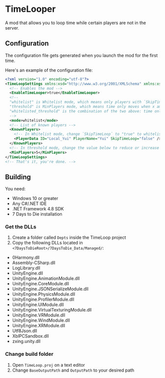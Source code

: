 # TimeLooper
A mod that allows you to loop time while certain players are not in the server.

## Configuration
The configuration file gets generated when you launch the mod for the first time.

Here's an example of the configuration file:
```xml
<?xml version="1.0" encoding="utf-8"?>
<TimeLoopSettings xmlns:xsd="http://www.w3.org/2001/XMLSchema" xmlns:xsi="http://www.w3.org/2001/XMLSchema-instance">
  <!-- Enables the mod -->
  <EnableTimeLooper>true</EnableTimeLooper>
  <!-- 
  "whitelist" is Whitelist mode, which means only players with `SkipTimeLoop=true` will move time
  "threshold" is MinPlayers mode, which means time only moves when x amount of players are online
  "whitelisted_threshold" is the combination of the two above: time only moves when x amount of whitelisted players are online
  -->
  <mode>whitelist</mode>
  <!-- List of known players -->
  <KnownPlayers>
    <!-- In Whitelist mode, change `SkipTimeLoop` to "true" to whitelist a player -->
    <PlayerData ID="Local_Yui" PlayerName="Yui" SkipTimeLoop="false" />
  </KnownPlayers>
  <!-- In threshold mode, change the value below to reduce or increase the amount of minimum players -->
  <MinPlayers>5</MinPlayers>
</TimeLoopSettings>
<!-- That's it, you're done. -->
```

## Building
You need:
- Windows 10 or greater
- Any C#/.NET IDE
- .NET Framework 4.8 SDK
- 7 Days to Die installation

### Get the DLLs
1. Create a folder called `Depts` inside the TimeLoop project
2. Copy the following DLLs located in `<7DaysToDieRoot>/7DaysToDie_Data/Managed/`:
- 0Harmony.dll
- Assembly-CSharp.dll
- LogLibrary.dll
- UnityEngine.dll
- UnityEngine.AnimationModule.dll
- UnityEngine.CoreModule.dll
- UnityEngine.JSONSerializeModule.dll
- UnityEngine.PhysicsModule.dll
- UnityEngine.ProfilerModule.dll
- UnityEngine.UIModule.dll
- UnityEngine.VirtualTexturingModule.dll
- UnityEngine.VRModule.dll
- UnityEngine.WindModule.dll
- UnityEngine.XRModule.dll
- Utf8Json.dll
- XblPCSandbox.dll
- zxing.unity.dll

### Change build folder
1. Open `TimeLoop.proj` on a text editor
2. Change `BaseOutputPath` and `OutputPath` to your desired path
